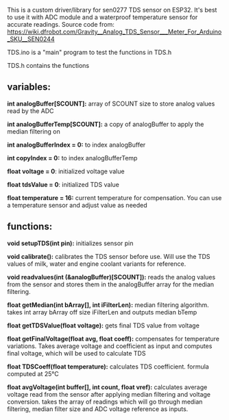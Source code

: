 This is a custom driver/library for sen0277 TDS sensor on ESP32. It's best to use it with ADC module and a waterproof temperature sensor for accurate readings. Source code from: https://wiki.dfrobot.com/Gravity__Analog_TDS_Sensor___Meter_For_Arduino_SKU__SEN0244

TDS.ino is a "main" program to test the functions in TDS.h

TDS.h contains the functions


## variables:

**int analogBuffer[SCOUNT]:** array of SCOUNT size to store analog values read by the ADC

**int analogBufferTemp[SCOUNT]:** a copy of analogBuffer to apply the median filtering on

**int analogBufferIndex = 0:** to index analogBuffer

**int copyIndex = 0:** to index analogBufferTemp

**float voltage = 0**: initialized voltage value

**float tdsValue = 0**: initialized TDS value

**float temperature = 16:** current temperature for compensation. You can use a temperature sensor and adjust value as needed


## functions:

**void setupTDS(int pin):** initializes sensor pin

**void calibrate():** calibrates the TDS sensor before use. Will use the TDS values of milk, water and engine coolant variants for reference.

**void readvalues(int (&analogBuffer)[SCOUNT]):** reads the  analog values from the sensor and stores them in the analogBuffer array for the median filtering.

**float getMedian(int bArray[], int iFilterLen):** median filtering algorithm. takes int array bArray off size iFilterLen and outputs median bTemp

**float getTDSValue(float voltage):** gets final TDS value from voltage 

**float getFinalVoltage(float avg, float coeff):** compensates for temperature variations. Takes average voltage and coefficient as input and computes final voltage, which will be used to calculate TDS 

**float TDSCoeff(float temperature):** calculates TDS coefficient. formula computed at 25°C 

**float avgVoltage(int buffer[], int count, float vref):** calculates average voltage read from the sensor after applying median filtering and voltage conversion. takes the array of readings which will go through median filtering, median filter size and ADC voltage reference as inputs.
